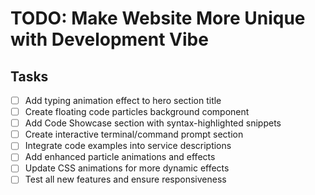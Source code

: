 # TODO: Make Website More Unique with Development Vibe

## Tasks
- [ ] Add typing animation effect to hero section title
- [ ] Create floating code particles background component
- [ ] Add Code Showcase section with syntax-highlighted snippets
- [ ] Create interactive terminal/command prompt section
- [ ] Integrate code examples into service descriptions
- [ ] Add enhanced particle animations and effects
- [ ] Update CSS animations for more dynamic effects
- [ ] Test all new features and ensure responsiveness
